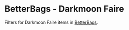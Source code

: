 # BetterBags - Darkmoon Faire
Filters for Darkmoon Faire items in [BetterBags](https://www.curseforge.com/wow/addons/better-bags).
